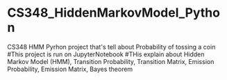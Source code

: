 # CS348_HiddenMarkovModel_Python
CS348 HMM Pyrhon project that's tell about Probability of tossing a coin
#This project is run on JupyterNotebook
#THis explain about Hidden Markov Model (HMM), Transition Probability, Transition Matrix, Emission Probability, Emission Matrix, Bayes theorem
